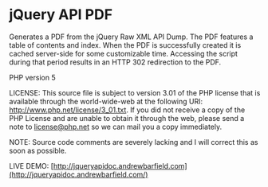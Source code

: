 jQuery API PDF
==============

Generates a PDF from the jQuery Raw XML API Dump. The PDF features a table
of contents and index. When the PDF is successfully created it is cached
server-side for some customizable time. Accessing the script during that
period results in an HTTP 302 redirection to the PDF.

PHP version 5

LICENSE: This source file is subject to version 3.01 of the PHP license
that is available through the world-wide-web at the following URI:
http://www.php.net/license/3_01.txt.  If you did not receive a copy of
the PHP License and are unable to obtain it through the web, please
send a note to license@php.net so we can mail you a copy immediately.

NOTE: Source code comments are severely lacking and I will correct this as soon as possible.

LIVE DEMO: [http://jqueryapidoc.andrewbarfield.com](http://jqueryapidoc.andrewbarfield.com/)
